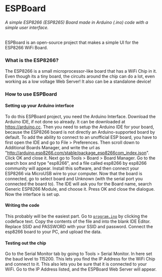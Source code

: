 # ESPBoard
###### A simple ESP8266 (ESP8265) Board made in Arduino (.ino) code with a simple user interface.
ESPBoard is an open-source project that makes a simple UI for the ESP8266 WiFi Board.
### What is the ESP8266?
The ESP8266 is a small microprocessor-like board that has a WiFi Chip in it. Even though its a tiny board, the circuits around the chip can do a lot, even working as a low voltage Web Server! It also can be a standalone device!
### How to use ESPBoard
#### Setting up your Arduino interface
To do this ESPBoard project, you need the Arduino Interface. Download the Arduino IDE, if not done so already. It can be downloaded at https://arduino.cc. Then you need to setup the Arduino IDE for your board, because the ESP8266 board is not directly an Arduino-supported board by default. To add the ability to connect to an unofficial ESP board, you have to first open the IDE and go to File > Preferences. Then scroll down to Additional Boards Manager, and write the url as "http://arduino.esp8266.com/stable/package_esp8266com_index.json". Click OK and close it. Next go to Tools > Board > Board Manager. Go to the search box and type "esp8266", and a file called esp8266 by esp8266 community will appear. Install this software, and then connect your ESP8266 via MicroUSB wire to your computer. Now that the board is connected, go to select board and Unknown (with the serial port you connected the board to). The IDE will ask you for the Board name, search Generic ESP8266 Module, and choose it. Press OK and close the dialogue. Now the interface is set up.
#### Writing the code
This probably will be the easiest part. Go to [`program.ino`](https://github.com/SaiPanneerselvam/ESPBoard/raw/main/program.ino) by clicking the codeface text. Copy the contents of the file and into the blank IDE Editor. Replace SSID and PASSWORD with your SSID and password. Connect the esp8266 board to your PC, and upload the data.
#### Testing out the chip
Go to the Serial Monitor tab by going to Tools > Serial Monitor. In here set the baud level to 115200. This lets you find the IP Address for the WiFi Chip and connect to it. This also lets you be sure that it is connected to your WiFi. Go to the IP Address listed, and the ESPBoard Web Server will appear.
